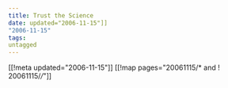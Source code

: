 ```yaml
---
title: Trust the Science
date: updated="2006-11-15"]]
"2006-11-15"
tags:
untagged
---
```

[[!meta updated="2006-11-15"]]
[[!map pages="20061115/* and ! 20061115/*/*"]]
